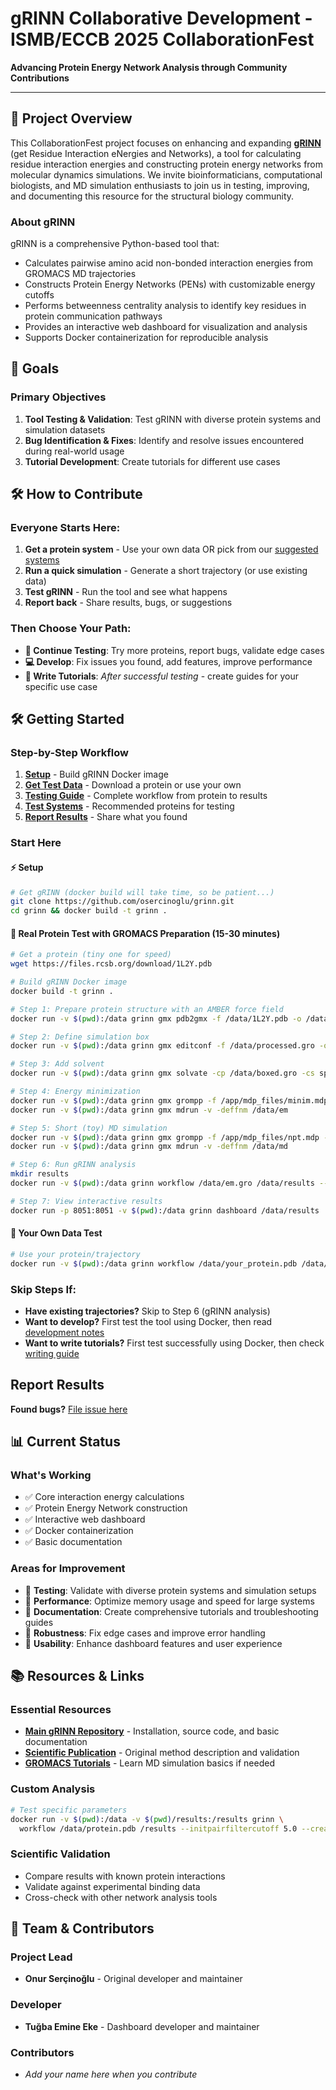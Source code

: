 # gRINN Collaborative Development - ISMB/ECCB 2025 CollaborationFest

**Advancing Protein Energy Network Analysis through Community Contributions**

---

## 🎯 Project Overview

This CollaborationFest project focuses on enhancing and expanding [**gRINN**](https://github.com/osercinoglu/grinn) (get Residue Interaction eNergies and Networks), a tool for calculating residue interaction energies and constructing protein energy networks from molecular dynamics simulations. We invite bioinformaticians, computational biologists, and MD simulation enthusiasts to join us in testing, improving, and documenting this resource for the structural biology community.

### About gRINN
gRINN is a comprehensive Python-based tool that:
- Calculates pairwise amino acid non-bonded interaction energies from GROMACS MD trajectories
- Constructs Protein Energy Networks (PENs) with customizable energy cutoffs
- Performs betweenness centrality analysis to identify key residues in protein communication pathways
- Provides an interactive web dashboard for visualization and analysis
- Supports Docker containerization for reproducible analysis

## 🚀 Goals

### Primary Objectives
1. **Tool Testing & Validation**: Test gRINN with diverse protein systems and simulation datasets
2. **Bug Identification & Fixes**: Identify and resolve issues encountered during real-world usage
3. **Tutorial Development**: Create tutorials for different use cases

## 🛠️ How to Contribute

### Everyone Starts Here:
1. **Get a protein system** - Use your own data OR pick from our [suggested systems](tutorials/test-systems.md)
2. **Run a quick simulation** - Generate a short trajectory (or use existing data)
3. **Test gRINN** - Run the tool and see what happens
4. **Report back** - Share results, bugs, or suggestions

### Then Choose Your Path:
- **🧪 Continue Testing**: Try more proteins, report bugs, validate edge cases
- **💻 Develop**: Fix issues you found, add features, improve performance
- **📖 Write Tutorials**: *After successful testing* - create guides for your specific use case

## 🛠️ Getting Started

### Step-by-Step Workflow
1. **[Setup](CONTRIBUTING.md#setup)** - Build gRINN Docker image
2. **[Get Test Data](tutorials/test-systems.md)** - Download a protein or use your own
3. **[Testing Guide](tutorials/testing-guide.md)** - Complete workflow from protein to results
4. **[Test Systems](tutorials/test-systems.md)** - Recommended proteins for testing
5. **[Report Results](CONTRIBUTING.md#reporting)** - Share what you found

### Start Here

#### ⚡ Setup
```bash
# Get gRINN (docker build will take time, so be patient...)
git clone https://github.com/osercinoglu/grinn.git
cd grinn && docker build -t grinn .

```

#### 🧪 Real Protein Test with GROMACS Preparation (15-30 minutes)
```bash
# Get a protein (tiny one for speed)
wget https://files.rcsb.org/download/1L2Y.pdb

# Build gRINN Docker image
docker build -t grinn .

# Step 1: Prepare protein structure with an AMBER force field
docker run -v $(pwd):/data grinn gmx pdb2gmx -f /data/1L2Y.pdb -o /data/processed.gro -p /data/topol.top -ff amber99sb-ildn -water tip3p

# Step 2: Define simulation box
docker run -v $(pwd):/data grinn gmx editconf -f /data/processed.gro -o /data/boxed.gro -c -d 1.0 -bt cubic

# Step 3: Add solvent
docker run -v $(pwd):/data grinn gmx solvate -cp /data/boxed.gro -cs spc216.gro -o /data/solvated.gro -p /data/topol.top

# Step 4: Energy minimization
docker run -v $(pwd):/data grinn gmx grompp -f /app/mdp_files/minim.mdp -c /data/solvated.gro -p /data/topol.top -o /data/em.tpr
docker run -v $(pwd):/data grinn gmx mdrun -v -deffnm /data/em

# Step 5: Short (toy) MD simulation
docker run -v $(pwd):/data grinn gmx grompp -f /app/mdp_files/npt.mdp -c /data/em.gro -p /data/topol.top -o /data/md.tpr
docker run -v $(pwd):/data grinn gmx mdrun -v -deffnm /data/md

# Step 6: Run gRINN analysis
mkdir results
docker run -v $(pwd):/data grinn workflow /data/em.gro /data/results --tpr /data/md.tpr --traj /data/md.xtc

# Step 7: View interactive results
docker run -p 8051:8051 -v $(pwd):/data grinn dashboard /data/results
```

#### 🎯 Your Own Data Test
```bash
# Use your protein/trajectory
docker run -v $(pwd):/data grinn workflow /data/your_protein.pdb /data/results --tpr /data/your_system.tpr --traj /data/your_trajectory.xtc
```

### Skip Steps If:
- **Have existing trajectories?** Skip to Step 6 (gRINN analysis)
- **Want to develop?** First test the tool using Docker, then read [development notes](tutorials/development-guide.md)
- **Want to write tutorials?** First test successfully using Docker, then check [writing guide](tutorials/documentation-guide.md)

## Report Results

**Found bugs?** [File issue here](https://github.com/osercinoglu/grinn/issues/new)

## 📊 Current Status

### What's Working
- ✅ Core interaction energy calculations
- ✅ Protein Energy Network construction
- ✅ Interactive web dashboard
- ✅ Docker containerization
- ✅ Basic documentation

### Areas for Improvement
- 🎯 **Testing**: Validate with diverse protein systems and simulation setups
- 🎯 **Performance**: Optimize memory usage and speed for large systems
- 🎯 **Documentation**: Create comprehensive tutorials and troubleshooting guides
- 🎯 **Robustness**: Fix edge cases and improve error handling
- 🎯 **Usability**: Enhance dashboard features and user experience

## 📚 Resources & Links

### Essential Resources
- **[Main gRINN Repository](https://github.com/osercinoglu/grinn)** - Installation, source code, and basic documentation
- **[Scientific Publication](https://doi.org/10.1093/nar/gky381)** - Original method description and validation
- **[GROMACS Tutorials](http://www.mdtutorials.com/gmx/)** - Learn MD simulation basics if needed


### Custom Analysis
```bash
# Test specific parameters
docker run -v $(pwd):/data -v $(pwd)/results:/results grinn \
  workflow /data/protein.pdb /results --initpairfiltercutoff 5.0 --create_pen --pen_cutoffs 1.0 2.0
```

### Scientific Validation
- Compare results with known protein interactions
- Validate against experimental binding data
- Cross-check with other network analysis tools

## 👥 Team & Contributors

### Project Lead
- **Onur Serçinoğlu** - Original developer and maintainer

### Developer
- **Tuğba Emine Eke** - Dashboard developer and maintainer

### Contributors
- *Add your name here when you contribute*

